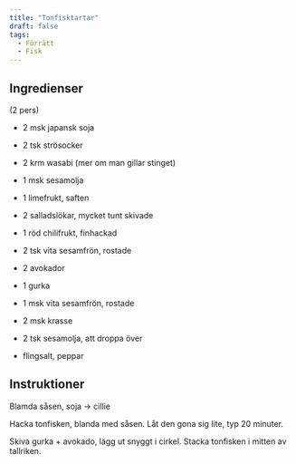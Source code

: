 ```yaml
---
title: "Tonfisktartar"
draft: false
tags:
  - Förrätt
  - Fisk
---
```


## Ingredienser
(2 pers)

- 2 msk japansk soja
- 2 tsk strösocker
- 2 krm wasabi (mer om man gillar stinget)
- 1 msk sesamolja
- 1 limefrukt, saften
- 2 salladslökar, mycket tunt skivade
- 1 röd chilifrukt, finhackad
- 2 tsk vita sesamfrön, rostade

- 2 avokador
- 1 gurka
- 1 msk vita sesamfrön, rostade
- 2 msk krasse
- 2 tsk sesamolja, att droppa över
- flingsalt, peppar

## Instruktioner
Blamda såsen, soja -> cillie

Hacka tonfisken, blanda med såsen. Låt den gona sig lite, typ 20 minuter.

Skiva gurka + avokado, lägg ut snyggt i cirkel. Stacka tonfisken i mitten av tallriken.
